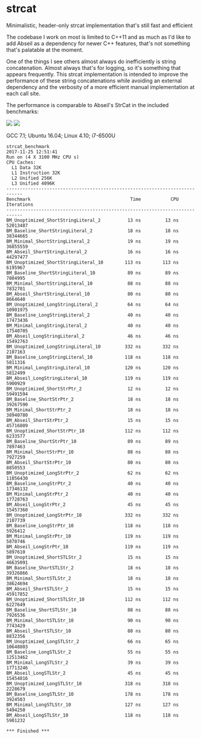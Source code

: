 # strcat
Minimalistic, header-only strcat implementation that's still fast and efficient

The codebase I work on most is limited to C++11 and as much as I'd like to add Abseil as a dependency for newer C++ features, that's not something that's palatable at the moment.

One of the things I see others almost always do inefficiently is string concatenation. Almost always that's for logging, so it's something that appears frequently. This strcat implementation is intended to improve the performance of these string concatenations while avoiding an external dependency and the verbosity of a more efficient manual implementation at each call site.

The performance is comparable to Abseil's StrCat in the included benchmarks:

![](https://imgur.com/11T5zu9.png)
![](https://imgur.com/lLL5DJy.png)

GCC 7.1;
Ubuntu 16.04;
Linux 4.10;
i7-6500U
```
strcat_benchmark
2017-11-25 12:51:41
Run on (4 X 3100 MHz CPU s)
CPU Caches:
  L1 Data 32K
  L1 Instruction 32K
  L2 Unified 256K
  L3 Unified 4096K
----------------------------------------------------------------------------
Benchmark                                     Time           CPU Iterations
----------------------------------------------------------------------------
BM_Unoptimized_ShortStringLiteral_2          13 ns         13 ns   52013487
BM_Baseline_ShortStringLiteral_2             18 ns         18 ns   38344665
BM_Minimal_ShortStringLiteral_2              19 ns         19 ns   36855559
BM_Abseil_ShortStringLiteral_2               16 ns         16 ns   44297477
BM_Unoptimized_ShortStringLiteral_10        113 ns        113 ns    6195967
BM_Baseline_ShortStringLiteral_10            89 ns         89 ns    7804995
BM_Minimal_ShortStringLiteral_10             88 ns         88 ns    7832701
BM_Abseil_ShortStringLiteral_10              80 ns         80 ns    8664640
BM_Unoptimized_LongStringLiteral_2           64 ns         64 ns   10901975
BM_Baseline_LongStringLiteral_2              40 ns         40 ns   17473436
BM_Minimal_LongStringLiteral_2               40 ns         40 ns   17540705
BM_Abseil_LongStringLiteral_2                46 ns         46 ns   15492763
BM_Unoptimized_LongStringLiteral_10         332 ns        332 ns    2107163
BM_Baseline_LongStringLiteral_10            118 ns        118 ns    5811316
BM_Minimal_LongStringLiteral_10             120 ns        120 ns    5812499
BM_Abseil_LongStringLiteral_10              119 ns        119 ns    5900929
BM_Unoptimized_ShortStrPtr_2                 12 ns         12 ns   59491594
BM_Baseline_ShortStrPtr_2                    18 ns         18 ns   39267590
BM_Minimal_ShortStrPtr_2                     18 ns         18 ns   38940780
BM_Abseil_ShortStrPtr_2                      15 ns         15 ns   45716809
BM_Unoptimized_ShortStrPtr_10               112 ns        112 ns    6233577
BM_Baseline_ShortStrPtr_10                   89 ns         89 ns    7897463
BM_Minimal_ShortStrPtr_10                    88 ns         88 ns    7927259
BM_Abseil_ShortStrPtr_10                     80 ns         80 ns    8850553
BM_Unoptimized_LongStrPtr_2                  62 ns         62 ns   11056430
BM_Baseline_LongStrPtr_2                     40 ns         40 ns   17346132
BM_Minimal_LongStrPtr_2                      40 ns         40 ns   17728763
BM_Abseil_LongStrPtr_2                       45 ns         45 ns   15457360
BM_Unoptimized_LongStrPtr_10                332 ns        332 ns    2107739
BM_Baseline_LongStrPtr_10                   118 ns        118 ns    5926412
BM_Minimal_LongStrPtr_10                    119 ns        119 ns    5870746
BM_Abseil_LongStrPtr_10                     119 ns        119 ns    5897610
BM_Unoptimized_ShortSTLStr_2                 15 ns         15 ns   46635091
BM_Baseline_ShortSTLStr_2                    18 ns         18 ns   39326866
BM_Minimal_ShortSTLStr_2                     18 ns         18 ns   38624694
BM_Abseil_ShortSTLStr_2                      15 ns         15 ns   45917852
BM_Unoptimized_ShortSTLStr_10               112 ns        112 ns    6227649
BM_Baseline_ShortSTLStr_10                   88 ns         88 ns    7926536
BM_Minimal_ShortSTLStr_10                    90 ns         90 ns    7743429
BM_Abseil_ShortSTLStr_10                     80 ns         80 ns    8832356
BM_Unoptimized_LongSTLStr_2                  66 ns         65 ns   10648803
BM_Baseline_LongSTLStr_2                     55 ns         55 ns   12513462
BM_Minimal_LongSTLStr_2                      39 ns         39 ns   17713246
BM_Abseil_LongSTLStr_2                       45 ns         45 ns   15454816
BM_Unoptimized_LongSTLStr_10                318 ns        318 ns    2228679
BM_Baseline_LongSTLStr_10                   178 ns        178 ns    3924503
BM_Minimal_LongSTLStr_10                    127 ns        127 ns    5494250
BM_Abseil_LongSTLStr_10                     118 ns        118 ns    5901232

*** Finished ***
```
